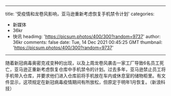 
---
title: '受疫情和龙卷风影响，亚马逊重新考虑恢复手机禁令计划'
categories: 
 - 新媒体
 - 36kr
 - 快讯
headimg: 'https://picsum.photos/400/300?random=9737'
author: 36kr
comments: false
date: Tue, 14 Dec 2021 00:45:25 GMT
thumbnail: 'https://picsum.photos/400/300?random=9737'
---

<div>   
随着新冠病毒奥密克戎变种的出现，以及上周龙卷风袭击一家工厂导致6名员工死亡，亚马逊正重新考虑恢复仓库中手机禁令的计划。过去多年，亚马逊禁止员工将手机带入仓库，并要求他们进入仓库前将手机放在车内或休息室的储物柜里。有文件显示，这项规定在新冠病毒疫情期间有所放松，但原定于明年1月恢复。（新浪科技）  
</div>
            